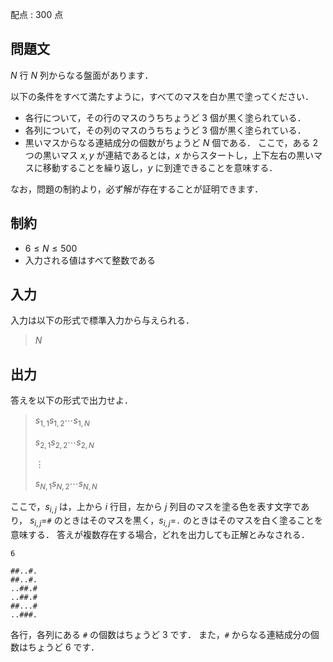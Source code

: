 配点 : $300$ 点

## 問題文

$N$ 行 $N$ 列からなる盤面があります．

以下の条件をすべて満たすように，すべてのマスを白か黒で塗ってください．

- 各行について，その行のマスのうちちょうど $3$ 個が黒く塗られている．
- 各列について，その列のマスのうちちょうど $3$ 個が黒く塗られている．
- 黒いマスからなる連結成分の個数がちょうど $N$ 個である．
ここで，ある $2$ つの黒いマス $x,y$ が連結であるとは，$x$ からスタートし，上下左右の黒いマスに移動することを繰り返し，$y$ に到達できることを意味する．

なお，問題の制約より，必ず解が存在することが証明できます．

## 制約

- $6 \leq N \leq 500$
- 入力される値はすべて整数である

## 入力

入力は以下の形式で標準入力から与えられる．

> $N$

## 出力

答えを以下の形式で出力せよ．

> $s_{1,1}s_{1,2}\cdots s_{1,N}$
> 
> $s_{2,1}s_{2,2}\cdots s_{2,N}$
> 
> $\vdots$
> 
> $s_{N,1}s_{N,2}\cdots s_{N,N}$

ここで，$s_{i,j}$ は，上から $i$ 行目，左から $j$ 列目のマスを塗る色を表す文字であり，
$s_{i,j}=$`#` のときはそのマスを黒く，$s_{i,j}=$`.` のときはそのマスを白く塗ることを意味する．
答えが複数存在する場合，どれを出力しても正解とみなされる．

```input1
6
```

```output1
##..#.
##..#.
..##.#
..##.#
##...#
..###.
```

各行，各列にある `#` の個数はちょうど $3$ です．
また，`#` からなる連結成分の個数はちょうど $6$ です．